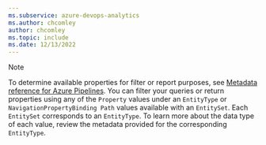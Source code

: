 ```yaml
---
ms.subservice: azure-devops-analytics
ms.author: chcomley
author: chcomley
ms.topic: include
ms.date: 12/13/2022
---
```

 

> [!NOTE]   
> To determine available properties for filter or report purposes, see [Metadata reference for Azure Pipelines](../../analytics/entity-reference-pipelines.md). You can filter your queries or return properties using any of the `Property` values under an `EntityType` or `NavigationPropertyBinding Path` values available with an `EntitySet`. Each `EntitySet` corresponds to an `EntityType`. To learn more about the data type of each value, review the metadata provided for the corresponding `EntityType`.  


